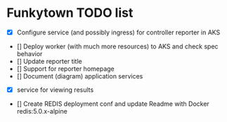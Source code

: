 # Funkytown TODO list

- [x] Configure service (and possibly ingress) for controller reporter in AKS
- [] Deploy worker (with much more resources) to AKS and check spec behavior
- [] Update reporter title
- [] Support for reporter homepage
- [] Document (diagram) application services
- [x] service for viewing results
- [] Create REDIS deployment conf and update Readme with Docker redis:5.0.x-alpine  